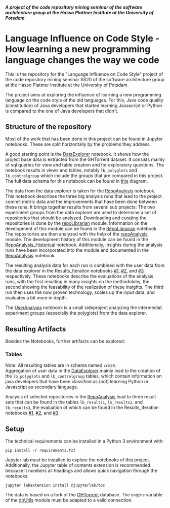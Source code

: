 ##### A project of the code repository mining seminar of the software architecture group at the Hasso Plattner Institute at the University of Potsdam
# Language Influence on Code Style - How learning a new programming language changes the way we code 

This is the repository for the "Language Influence on Code Style" project of the  code repository mining seminar SS20 of the software architecture group at the Hasso Plattner Institute at the University of Potsdam.

The project aims at exploring the influence of learning a new programming language on the code style of the old languages. For this, Java code quality (constitution) of Java developers that started learning Javascript or Python is compared to the one of Java developers that didn't.

## Structure of the repository
Most of the work that has been done in this project can be found in Jupyter notebooks. These are split horizontally by the problems they address. 

A good starting point is the [DataExplorer](DataExplorer.ipynb) notebook. It shows how the project base data is extracted from the GHTorrent dataset. It consists mainly of sql queries for view and table creation and for exploratory questions. The notebook results in views and tables, notably `lb_polyglots` and `lb_controlgroup` which include the groups that are compared in this project. The full data schema for this notebook can be found in [this](docs/Data_Schema_DataExplorer.pdf) diagram.

The data from the data explorer is taken for the [RepoAnalysis](RepoAnalysis.ipynb) notebook. This notebook describes the three big analysis runs that lead to the project commit metric data and the improvements that have been done between these runs. It brings together results from several sub projects: The two experiment groups from the data explorer are used to determine a set of repositories that should be analyzed. Downloading and curating the repositories is done by the [repoLibrarian](repoLibrarian.py) module. Information on the development of this module can be found in the [RepoLibrarian](RepoLibrarian.ipynb) notebook. The repositories are then analyzed with the help of the [repoAnalysis](repoAnalysis.py) module. The development history of this module can be found in the [RepoAnalysis_Historical](RepoAnalysis_Historical.ipynb) notebook. Additionally, insights during the analysis runs have been incorporated into the module and documented in the [RepoAnalysis](RepoAnalysis.ipynb) notebook.

The resulting analysis data for each run is combined with the user data from the data explorer in the Results_Iteration notebooks [#1](Results_Iteration#1.ipynb), [#2](Results_Iteration#2.ipynb), and [#3](Results_Iteration#3.ipynb) respectively. These notebooks describe the evaluations of the analysis runs, with the first resulting in many insights on the methodolohy, the second showing the feasability of the realization of these insights. The third run then uses the now proven technology, scales up the input data, and evaluates a bit more in depth.

The [UserAnalysis](UserAnalysis.ipynb) notebook is a small sideproject analyzing the intermediat experiment groups (especially the polyglots) from the data explorer.


## Resulting Artifacts
Besides the Notebooks, further artifacts can be explored:
### Tables
Note: All resulting tables are in schema named `crm20`.<br>
Aggregation of user data in the [DataExplorer](DataExplorer.ipynb) mainly lead to the creation of the `lb_polyglots` and `lb_controlgroup` tables, which contain information on java developers that have been classified as (not) learning Python or Javascript as secondary language.

Analysis of selected repositories in the [RepoAnalysis](RepoAnalysis.ipynb) lead to three result sets that can be found in the tables `lb_results1`, `lb_results2`, and `lb_results3`, the evaluation of which can be found in the Results_Iteration notebooks [#1](Results_Iteration#1.ipynb), [#2](Results_Iteration#2.ipynb), and [#3](Results_Iteration#3.ipynb).



## Setup
The technical requirements can be installed in a Python 3 environment with:
```
pip install -r requirements.txt
```
Jupyter lab must be installed to explore the notebooks of this project. Additionally, the Jupyter table of contents extension is recommended because it numbers all headings and allows quick navigation through the notebooks:
```
jupyter labextension install @jupyterlab/toc
```

The data is based on a fork of the [GHTorrent](https://ghtorrent.org/) database. The `engine` variable of the [dbUtils](dbUtils.py) module must be adapted to a valid connection.

